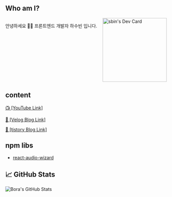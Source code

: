 

## Who am I?

<div style="display: flex; alignItems: center; justify-content: space-between; width: 100%">
 <p>안녕하세요 👨‍💻 프론트엔드 개발자 하수빈 입니다.</p>
 <a href="https://app.daily.dev/sbin"><img src="https://api.daily.dev/devcards/05f7e20b0d8e414c9297d5cad50a6dd5.png?r=aq1"  width="200" alt="sbin's Dev Card"/></a>
</div>

## content

[📺 \[YouTube Link\]](https://www.youtube.com/channel/UCy5eRpXqUy8mzQ136OtSi6A)

[📝 \[Velog Blog Link\]](https://velog.io/@sbinha)

[📝 \[tistory Blog Link\]](https://sbinha.tistory.com/)


## npm libs

- [react-audio-wizard](https://www.npmjs.com/package/react-audio-wizard)




## &#x1f4c8; GitHub Stats

<img align="center" src="https://github-readme-stats.vercel.app/api?username=sbin0819&show_icons=true&line_height=27&count_private=true&title_color=ffffff&text_color=c9cacc&icon_color=2bbc8a&bg_color=1d1f21" alt="Bora's GitHub Stats" />

